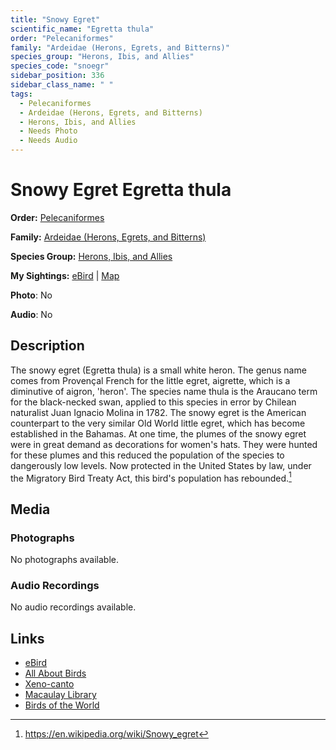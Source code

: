 ```yaml
---
title: "Snowy Egret"
scientific_name: "Egretta thula"
order: "Pelecaniformes"
family: "Ardeidae (Herons, Egrets, and Bitterns)"
species_group: "Herons, Ibis, and Allies"
species_code: "snoegr"
sidebar_position: 336
sidebar_class_name: " "
tags: 
  - Pelecaniformes
  - Ardeidae (Herons, Egrets, and Bitterns)
  - Herons, Ibis, and Allies
  - Needs Photo
  - Needs Audio
---
```


# Snowy Egret <span className='sci_name'>Egretta thula</span>

**Order:** [Pelecaniformes](/tags/pelecaniformes)

**Family:** [Ardeidae (Herons, Egrets, and Bitterns)](/tags/ardeidae-herons-egrets-and-bitterns)

**Species Group:** [Herons, Ibis, and Allies](/tags/herons-ibis-and-allies)

**My Sightings:** [eBird](https://ebird.org/lifelist?r=world&time=life&spp=snoegr) | [Map](/map?species_code=snoegr)

**Photo**: No 

**Audio**: No

## Description
The snowy egret (Egretta thula) is a small white heron. The genus name comes from Provençal French for the little egret, aigrette, which is a diminutive of aigron, 'heron'. The species name thula is the Araucano term for the black-necked swan, applied to this species in error by Chilean naturalist Juan Ignacio Molina in 1782.
The snowy egret is the American counterpart to the very similar Old World little egret, which has become established in the Bahamas. At one time, the plumes of the snowy egret were in great demand as decorations for women's hats. They were hunted for these plumes and this reduced the population of the species to dangerously low levels. Now protected in the United States by law, under the Migratory Bird Treaty Act, this bird's population has rebounded.[^1]

[^1]: https://en.wikipedia.org/wiki/Snowy_egret

## Media
### Photographs
No photographs available.

### Audio Recordings
No audio recordings available.

## Links
* [eBird](https://ebird.org/species/snoegr) 
* [All About Birds](https://www.allaboutbirds.org/guide/snoegr) 
* [Xeno-canto](https://www.xeno-canto.org/species/egretta-thula) 
* [Macaulay Library](https://search.macaulaylibrary.org/catalog?taxonCode=snoegr&sort=rating_rank_desc)
* [Birds of the World](https://birdsoftheworld.org/bow/species/snoegr)
